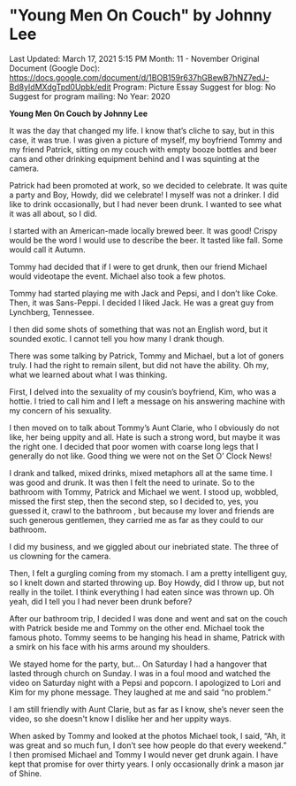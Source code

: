 # "Young Men On Couch" by Johnny Lee

Last Updated: March 17, 2021 5:15 PM
Month: 11 - November
Original Document (Google Doc): https://docs.google.com/document/d/1BOB159r637hGBewB7hNZ7edJ-Bd8yIdMXdgTpd0Upbk/edit
Program: Picture Essay
Suggest for blog: No
Suggest for program mailing: No
Year: 2020

**Young Men On Couch by Johnny Lee**

It was the day that changed my life. I know that’s cliche to say, but in this case, it was true. I was given a picture of myself, my boyfriend Tommy and my friend Patrick, sitting on my couch with empty booze bottles and beer cans and other drinking equipment behind and I was squinting at the camera.

Patrick had been promoted at work, so we decided to celebrate. It was quite a party and Boy, Howdy, did we celebrate! I myself was not a drinker. I did like to drink occasionally, but I had never been drunk. I wanted to see what it was all about, so I did.

I started with an American-made locally brewed beer. It was good! Crispy would be the word I would use to describe the beer. It tasted like fall. Some would call it Autumn.

Tommy had decided that if I were to get drunk, then our friend Michael would videotape the event. Michael also took a few photos.

Tommy had started playing me with Jack and Pepsi, and I don’t like Coke. Then, it was Sans-Peppi. I decided I liked Jack. He was a great guy from Lynchberg, Tennessee.

I then did some shots of something that was not an English word, but it sounded exotic. I cannot tell you how many I drank though.

There was some talking by Patrick, Tommy and Michael, but a lot of goners truly. I had the right to remain silent, but did not have the ability. Oh my, what we learned about what I was thinking.

First, I delved into the sexuality of my cousin’s boyfriend, Kim, who was a hottie. I tried to call him and I left a message on his answering machine with my concern of his sexuality.

I then moved on to talk about Tommy’s Aunt Clarie, who I obviously do not like, her being uppity and all. Hate is such a strong word, but maybe it was the right one. I decided that poor women with coarse long legs that I generally do not like. Good thing we were not on the Set O’ Clock News!

I drank and talked, mixed drinks, mixed metaphors all at the same time. I was good and drunk. It was then I felt the need to urinate. So to the bathroom with Tommy, Patrick and Michael we went. I stood up, wobbled, missed the first step, then the second step, so I decided to, yes, you guessed it, crawl to the bathroom , but because my lover and friends are such generous gentlemen, they carried me as far as they could to our bathroom.

I did my business, and we giggled about our inebriated state. The three of us clowning for the camera.

Then, I felt a gurgling coming from my stomach. I am a pretty intelligent guy, so I knelt down and started throwing up. Boy Howdy, did I throw up, but not really in the toilet. I think everything I had eaten since was thrown up. Oh yeah, did I tell you I had never been drunk before?

After our bathroom trip, I decided I was done and went and sat on the couch with Patrick beside me and Tommy on the other end. Michael took the famous photo. Tommy seems to be hanging his head in shame, Patrick with a smirk on his face with his arms around my shoulders.

We stayed home for the party, but… On Saturday I had a hangover that lasted through church on Sunday. I was in a foul mood and watched the video on Saturday night with a Pepsi and popcorn. I apologized to Lori and Kim for my phone message. They laughed at me and said “no problem.”

I am still friendly with Aunt Clarie, but as far as I know, she’s never seen the video, so she doesn't know I dislike her and her uppity ways.

When asked by Tommy and looked at the photos Michael took, I said, “Ah, it was great and so much fun, I don’t see how people do that every weekend.” I then promised Michael and Tommy I would never get drunk again. I have kept that promise for over thirty years. I only occasionally drink a mason jar of Shine.